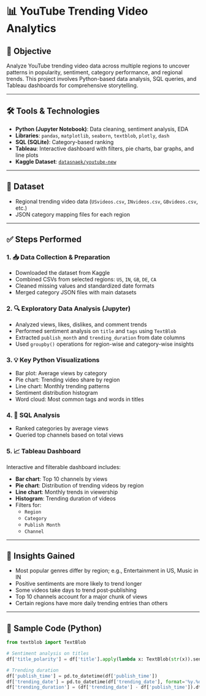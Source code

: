 # 📊 YouTube Trending Video Analytics

## 🎯 Objective
Analyze YouTube trending video data across multiple regions to uncover patterns in popularity, sentiment, category performance, and regional trends. This project involves Python-based data analysis, SQL queries, and Tableau dashboards for comprehensive storytelling.

---

## 🛠 Tools & Technologies
- **Python (Jupyter Notebook)**: Data cleaning, sentiment analysis, EDA
- **Libraries**: `pandas`, `matplotlib`, `seaborn`, `textblob`, `plotly`, `dash`
- **SQL (SQLite)**: Category-based ranking
- **Tableau**: Interactive dashboard with filters, pie charts, bar graphs, and line plots
- **Kaggle Dataset**: [`datasnaek/youtube-new`](https://www.kaggle.com/datasets/datasnaek/youtube-new)

---

## 📂 Dataset
- Regional trending video data (`USvideos.csv`, `INvideos.csv`, `GBvideos.csv`, etc.)
- JSON category mapping files for each region

---

## ✅ Steps Performed

### 1. 📥 Data Collection & Preparation
- Downloaded the dataset from Kaggle
- Combined CSVs from selected regions: `US`, `IN`, `GB`, `DE`, `CA`
- Cleaned missing values and standardized date formats
- Merged category JSON files with main datasets

### 2. 🔍 Exploratory Data Analysis (Jupyter)
- Analyzed views, likes, dislikes, and comment trends
- Performed sentiment analysis on `title` and `tags` using `TextBlob`
- Extracted `publish_month` and `trending_duration` from date columns
- Used `groupby()` operations for region-wise and category-wise insights

### 3. 💡 Key Python Visualizations
- Bar plot: Average views by category
- Pie chart: Trending video share by region
- Line chart: Monthly trending patterns
- Sentiment distribution histogram
- Word cloud: Most common tags and words in titles

### 4. 🧠 SQL Analysis
- Ranked categories by average views
- Queried top channels based on total views

### 5. 📈 Tableau Dashboard
Interactive and filterable dashboard includes:
- **Bar chart**: Top 10 channels by views
- **Pie chart**: Distribution of trending videos by region
- **Line chart**: Monthly trends in viewership
- **Histogram**: Trending duration of videos
- Filters for:
  - `Region`
  - `Category`
  - `Publish Month`
  - `Channel`

---

## 📌 Insights Gained
- Most popular genres differ by region; e.g., Entertainment in US, Music in IN
- Positive sentiments are more likely to trend longer
- Some videos take days to trend post-publishing
- Top 10 channels account for a major chunk of views
- Certain regions have more daily trending entries than others

---

## 🧪 Sample Code (Python)
```python
from textblob import TextBlob

# Sentiment analysis on titles
df['title_polarity'] = df['title'].apply(lambda x: TextBlob(str(x)).sentiment.polarity)

# Trending duration
df['publish_time'] = pd.to_datetime(df['publish_time'])
df['trending_date'] = pd.to_datetime(df['trending_date'], format='%y.%d.%m')
df['trending_duration'] = (df['trending_date'] - df['publish_time']).dt.days

